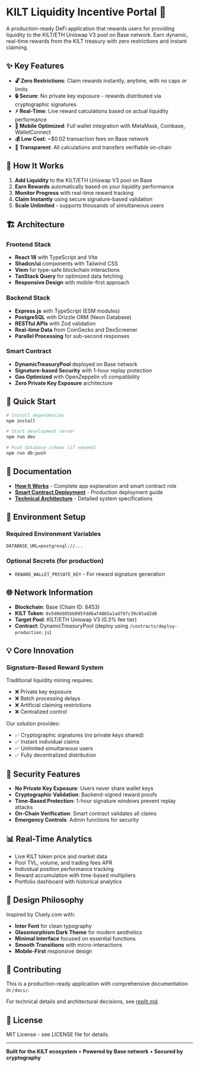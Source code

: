 # KILT Liquidity Incentive Portal 🚀

A production-ready DeFi application that rewards users for providing liquidity to the KILT/ETH Uniswap V3 pool on Base network. Earn dynamic, real-time rewards from the KILT treasury with zero restrictions and instant claiming.

## ✨ Key Features

- **🔓 Zero Restrictions**: Claim rewards instantly, anytime, with no caps or limits
- **🔒 Secure**: No private key exposure - rewards distributed via cryptographic signatures
- **⚡ Real-Time**: Live reward calculations based on actual liquidity performance
- **📱 Mobile Optimized**: Full wallet integration with MetaMask, Coinbase, WalletConnect
- **💰 Low Cost**: ~$0.02 transaction fees on Base network
- **🎯 Transparent**: All calculations and transfers verifiable on-chain

## 🎯 How It Works

1. **Add Liquidity** to the KILT/ETH Uniswap V3 pool on Base
2. **Earn Rewards** automatically based on your liquidity performance
3. **Monitor Progress** with real-time reward tracking
4. **Claim Instantly** using secure signature-based validation
5. **Scale Unlimited** - supports thousands of simultaneous users

## 🏗️ Architecture

### Frontend Stack
- **React 18** with TypeScript and Vite
- **Shadcn/ui** components with Tailwind CSS
- **Viem** for type-safe blockchain interactions
- **TanStack Query** for optimized data fetching
- **Responsive Design** with mobile-first approach

### Backend Stack
- **Express.js** with TypeScript (ESM modules)
- **PostgreSQL** with Drizzle ORM (Neon Database)
- **RESTful APIs** with Zod validation
- **Real-time Data** from CoinGecko and DexScreener
- **Parallel Processing** for sub-second responses

### Smart Contract
- **DynamicTreasuryPool** deployed on Base network
- **Signature-based Security** with 1-hour replay protection
- **Gas Optimized** with OpenZeppelin v5 compatibility
- **Zero Private Key Exposure** architecture

## 🚀 Quick Start

```bash
# Install dependencies
npm install

# Start development server
npm run dev

# Push database schema (if needed)
npm run db:push
```

## 📖 Documentation

- **[How It Works](./docs/how-it-works.md)** - Complete app explanation and smart contract role
- **[Smart Contract Deployment](./docs/smart-contract-deployment.md)** - Production deployment guide
- **[Technical Architecture](./replit.md)** - Detailed system specifications

## 🔧 Environment Setup

### Required Environment Variables
```env
DATABASE_URL=postgresql://...
```

### Optional Secrets (for production)
- `REWARD_WALLET_PRIVATE_KEY` - For reward signature generation

## 🌐 Network Information

- **Blockchain**: Base (Chain ID: 8453)
- **KILT Token**: `0x5d0dd05bb095fdd6af4865a1adf97c39c85ad2d8`
- **Target Pool**: KILT/ETH Uniswap V3 (0.3% fee tier)
- **Contract**: DynamicTreasuryPool (deploy using `/contracts/deploy-production.js`)

## 💡 Core Innovation

### Signature-Based Reward System
Traditional liquidity mining requires:
- ❌ Private key exposure
- ❌ Batch processing delays  
- ❌ Artificial claiming restrictions
- ❌ Centralized control

Our solution provides:
- ✅ Cryptographic signatures (no private keys shared)
- ✅ Instant individual claims
- ✅ Unlimited simultaneous users
- ✅ Fully decentralized distribution

## 🔐 Security Features

- **No Private Key Exposure**: Users never share wallet keys
- **Cryptographic Validation**: Backend-signed reward proofs
- **Time-Based Protection**: 1-hour signature windows prevent replay attacks
- **On-Chain Verification**: Smart contract validates all claims
- **Emergency Controls**: Admin functions for security

## 📊 Real-Time Analytics

- Live KILT token price and market data
- Pool TVL, volume, and trading fees APR
- Individual position performance tracking
- Reward accumulation with time-based multipliers
- Portfolio dashboard with historical analytics

## 🎨 Design Philosophy

Inspired by Cluely.com with:
- **Inter Font** for clean typography
- **Glassmorphism Dark Theme** for modern aesthetics
- **Minimal Interface** focused on essential functions
- **Smooth Transitions** with micro-interactions
- **Mobile-First** responsive design

## 🤝 Contributing

This is a production-ready application with comprehensive documentation in `/docs/`. 

For technical details and architectural decisions, see [replit.md](./replit.md).

## 📄 License

MIT License - see LICENSE file for details.

---

**Built for the KILT ecosystem** • **Powered by Base network** • **Secured by cryptography**